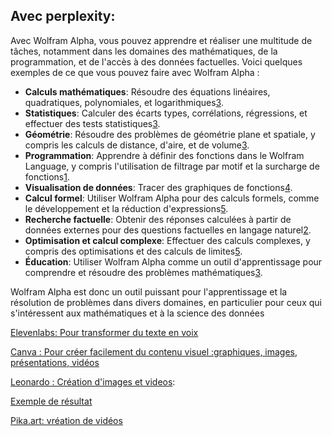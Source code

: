 ## Avec perplexity:
Avec Wolfram Alpha, vous pouvez apprendre et réaliser une multitude de tâches, notamment dans les domaines des mathématiques, de la programmation, et de l'accès à des données factuelles. Voici quelques exemples de ce que vous pouvez faire avec Wolfram Alpha :

- **Calculs mathématiques**: Résoudre des équations linéaires, quadratiques, polynomiales, et logarithmiques[3](https://www.01net.com/telecharger/loisirs/logiciels_educatifs/wolfram-alpha.html).
- **Statistiques**: Calculer des écarts types, corrélations, régressions, et effectuer des tests statistiques[3](https://www.01net.com/telecharger/loisirs/logiciels_educatifs/wolfram-alpha.html).
- **Géométrie**: Résoudre des problèmes de géométrie plane et spatiale, y compris les calculs de distance, d'aire, et de volume[3](https://www.01net.com/telecharger/loisirs/logiciels_educatifs/wolfram-alpha.html).
- **Programmation**: Apprendre à définir des fonctions dans le Wolfram Language, y compris l'utilisation de filtrage par motif et la surcharge de fonctions[1](https://www.wolfram.com/language/fast-introduction-for-programmers/fr/function-definitions/).
- **Visualisation de données**: Tracer des graphiques de fonctions[4](https://www.wolframalpha.com/widgets/view.jsp?id=6080a4771429cd3d527f9d51108704ea).
- **Calcul formel**: Utiliser Wolfram Alpha pour des calculs formels, comme le développement et la réduction d'expressions[5](http://www.inclassablesmathematiques.fr/archive/2009/09/13/utiliser-wolfram-alpha-pour-donner-des-reponses-mathema.html).
- **Recherche factuelle**: Obtenir des réponses calculées à partir de données externes pour des questions factuelles en langage naturel[2](https://fr.wikipedia.org/wiki/WolframAlpha).
- **Optimisation et calcul complexe**: Effectuer des calculs complexes, y compris des optimisations et des calculs de limites[5](http://www.inclassablesmathematiques.fr/archive/2009/09/13/utiliser-wolfram-alpha-pour-donner-des-reponses-mathema.html).
- **Éducation**: Utiliser Wolfram Alpha comme un outil d'apprentissage pour comprendre et résoudre des problèmes mathématiques[3](https://www.01net.com/telecharger/loisirs/logiciels_educatifs/wolfram-alpha.html).

Wolfram Alpha est donc un outil puissant pour l'apprentissage et la résolution de problèmes dans divers domaines, en particulier pour ceux qui s'intéressent aux mathématiques et à la science des données


[Elevenlabs: Pour transformer du texte en voix](https://elevenlabs.io/)

[Canva : Pour créer facilement du contenu visuel :graphiques, images, présentations, vidéos ](https://www.canva.com/?continue_in_browser=true)

[Leonardo : Création d'images et videos](https://app.leonardo.ai/ai-generations):

[Exemple de résultat](https://www.canva.com/design/DAF54YcMkC4/1kiYKpHL819res1SvzJ37g/watch?utm_content=DAF54YcMkC4&utm_campaign=designshare&utm_medium=link&utm_source=editor)

[Pika.art: vréation de vidéos](https://pika.art/)
